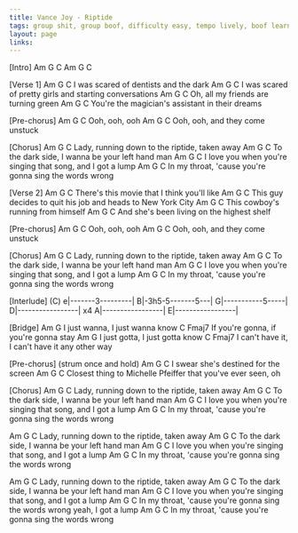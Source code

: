 ```yaml
---
title: Vance Joy - Riptide
tags: group shit, group boof, difficulty easy, tempo lively, boof learnt
layout: page
links:
---
```



[Intro]
Am G C
Am G C
 
[Verse 1]
Am              G                C
I was scared of dentists and the dark
Am              G                C
I was scared of pretty girls and starting conversations
    Am         G               C
Oh, all my friends are turning green
           Am          G                 C
You're the magician's assistant in their dreams
 
[Pre-chorus]
Am   G    C
Ooh, ooh, ooh
Am   G             C
Ooh, ooh, and they come unstuck
 
[Chorus]
Am    G                   C
Lady, running down to the riptide, taken away
       Am         G               C
To the dark side, I wanna be your left hand man
  Am       G                        C
I love you when you're singing that song, and I got a lump
      Am             G                       C
In my throat, 'cause you're gonna sing the words wrong
 
[Verse 2]
Am                 G                   C
There's this movie that I think you'll like
     Am             G                C
This guy decides to quit his job and heads to New York City
     Am       G            C
This cowboy's running from himself
    Am                G                C
And she's been living on the highest shelf
 
[Pre-chorus]
Am   G    C
Ooh, ooh, ooh
Am   G             C
Ooh, ooh, and they come unstuck
 
[Chorus]
Am    G                   C
Lady, running down to the riptide, taken away
       Am         G               C
To the dark side, I wanna be your left hand man
  Am       G                        C
I love you when you're singing that song, and I got a lump
      Am             G                       C
In my throat, 'cause you're gonna sing the words wrong
 
[Interlude]
  (C)
e|-------3---------|
B|-3h5-5-------5---|
G|-----------5-----|
D|-----------------| x4
A|-----------------|
E|-----------------|
 
[Bridge]
Am                         G
I just wanna, I just wanna know
C                                  Fmaj7
If you're gonna, if you're gonna stay
Am                             G
I just gotta, I just gotta know
C                                Fmaj7
I can't have it, I can't have it any other way
 
[Pre-chorus] (strum once and hold)
  Am          G                C
I swear she's destined for the screen
Am               G                 C
Closest thing to Michelle Pfeiffer that you've ever seen, oh
 
[Chorus]
Am    G                   C
Lady, running down to the riptide, taken away
       Am         G               C
To the dark side, I wanna be your left hand man
  Am       G                        C
I love you when you're singing that song, and I got a lump
      Am             G                       C
In my throat, 'cause you're gonna sing the words wrong
 
Am    G                   C
Lady, running down to the riptide, taken away
       Am         G               C
To the dark side, I wanna be your left hand man
  Am       G                        C
I love you when you're singing that song, and I got a lump
      Am             G                       C
In my throat, 'cause you're gonna sing the words wrong
 
Am    G                   C
Lady, running down to the riptide, taken away
       Am         G               C
To the dark side, I wanna be your left hand man
  Am       G                        C
I love you when you're singing that song, and I got a lump
      Am             G                           C
In my throat, 'cause you're gonna sing the words wrong yeah, I got a lump
      Am             G                       C
In my throat, 'cause you're gonna sing the words wrong

